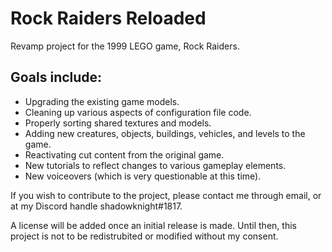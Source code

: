 # Rock Raiders Reloaded
Revamp project for the 1999 LEGO game, Rock Raiders.

Goals include:
--------------

- Upgrading the existing game models.
- Cleaning up various aspects of configuration file code.
- Properly sorting shared textures and models.
- Adding new creatures, objects, buildings, vehicles, and levels to the game.
- Reactivating cut content from the original game.
- New tutorials to reflect changes to various gameplay elements.
- New voiceovers (which is very questionable at this time).

If you wish to contribute to the project, please contact me through email, or at my Discord handle shadowknight#1817.

A license will be added once an initial release is made. Until then, this project is not to be redistrubited or modified without my consent.
